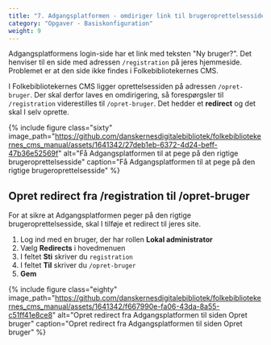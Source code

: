 ```yaml
---
title: "7. Adgangsplatformen - omdiriger link til brugeroprettelsesside"
category: "Opgaver - Basiskonfiguration"
weight: 9
---
```

Adgangsplatformens login-side har et link med teksten "Ny bruger?". Det henviser til en side med adressen `/registration` på jeres hjemmeside. Problemet er at den side ikke findes i Folkebibliotekernes CMS.

I Folkebibliotekernes CMS ligger oprettelsessiden på adressen `/opret-bruger`. Der skal derfor laves en omdirigering, så forespørgsler til `/registration` viderestilles til `/opret-bruger`. Det hedder et **redirect** og det skal I selv oprette. 

{% include figure class="sixty" image_path="https://github.com/danskernesdigitalebibliotek/folkebibliotekernes_cms_manual/assets/1641342/27deb1eb-6372-4d24-beff-47b36e52569f" alt="Få Adgangsplatformen til at pege på den rigtige brugeroprettelsesside" caption="Få Adgangsplatformen til at pege på den rigtige brugeroprettelsesside" %}

## Opret redirect fra /registration til /opret-bruger

For at sikre at Adgangsplatformen peger på den rigtige brugeroprettelsesside, skal I tilføje et redirect til jeres site.
1. Log ind med en bruger, der har rollen **Lokal administrator**
2.	Vælg **Redirects** i hovedmenuen
3.	I feltet **Sti** skriver du `registration`
4.	I feltet **Til** skriver du `/opret-bruger`
5.	**Gem**

{% include figure class="eighty" image_path="https://github.com/danskernesdigitalebibliotek/folkebibliotekernes_cms_manual/assets/1641342/f667990e-fa06-43da-8a55-c51ff41e8ce8" alt="Opret redirect fra Adgangsplatformen til siden Opret bruger" caption="Opret redirect fra Adgangsplatformen til siden Opret bruger" %}

